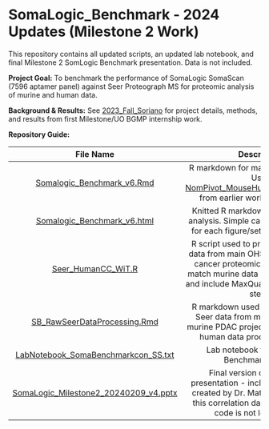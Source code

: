 # SomaLogic_Benchmark - 2024 Updates (Milestone 2 Work)

This repository contains all updated scripts, an updated lab notebook, and final Milestone 2 SomLogic Benchmark presentation. Data is not included.

**Project Goal:** To benchmark the performance of SomaLogic SomaScan (7596 aptamer panel) against Seer Proteograph MS for proteomic analysis of murine and human data.

**Background & Results:** See [2023_Fall_Soriano](2023_Fall_Soriano.docx) for project details, methods, and results from first Milestone/UO BGMP internship work.

**Repository Guide:**

| File Name | Description |
| :---:   | :---: |
| [Somalogic_Benchmark_v6.Rmd](Somalogic_Benchmark_v6.Rmd) | R markdown for main project analysis. Uses [NomPivot_MouseHuman_UniProtInput.R](NomPivot_MouseHuman_UniProtInput.R) from earlier work on this project. |
| [Somalogic_Benchmark_v6.html](Somalogic_Benchmark_v6.html) | Knitted R markdown for main project analysis. Simple captions are provided for each figure/set of related figures. |
| [Seer_HumanCC_WiT.R](Seer_HumanCC_WiT.R) | R script used to process human Seer data from main OHSU CEDAR prostate cancer proteomic study. Revised to match murine data processing pipeline and include MaxQuant initial processing steps. |
| [SB_RawSeerDataProcessing.Rmd](SB_RawSeerDataProcessing.Rmd) | R markdown used to process murine Seer data from main OHSU CEDAR murine PDAC project. Revised to match human data processing pipeline. |
| [LabNotebook_SomaBenchmarkcon_SS.txt](LabNotebook_SomaBenchmarkcon_SS.txt) | Lab notebook for SomaLogic Benchmark Project. |
| [SomaLogic_Milestone2_20240209_v4.pptx](SomaLogic_Milestone2_20240209_v4.pptx) | Final version of Milestone 2 presentation - includes some figures created by Dr. Matthew Chang using this correlation data, but the plotting code is not located here.|
